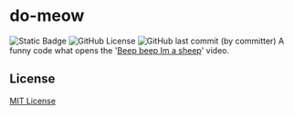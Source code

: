 # do-meow

![Static Badge](https://img.shields.io/badge/language-Rust-orange) ![GitHub License](https://img.shields.io/github/license/FemLolStudio/do-meow) ![GitHub last commit (by committer)](https://img.shields.io/github/last-commit/FemLolStudio/do-meow)
A funny code what opens the '[Beep beep Im a sheep](https://www.youtube.com/watch?v=CZlfbep2LdU)' video.

## License

[MIT License](LICENSE.txt)